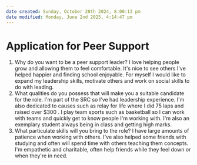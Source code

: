 ```yaml
---
date created: Sunday, October 20th 2024, 8:00:13 pm
date modified: Monday, June 2nd 2025, 4:14:47 pm
---
```


# Application for Peer Support
1. Why do you want to be a peer support leader?
I love helping people grow and allowing them to feel comfortable. It's nice to see others I've helped happier and finding school enjoyable. For myself I would like to expand my leadership skills, motivate others and work on social skills to do with leading.
2. What qualities do you possess that will make you a suitable candidate for the role.
I'm part of the SRC so I've had leadership experience. I'm also dedicated to causes such as relay for life where I did 75 laps and raised over $300 . I play team sports such as basketball so I can work with teams and quickly get to know people I'm working with. I'm also an exemplary student always being in class and getting high marks.
3. What particulate skills will you bring to the role?
I have large amounts of patience when working with others. I've also helped some friends with studying and often will spend time with others teaching them concepts. I'm empathetic and charitable, often help friends while they feel down or when they're in need.
